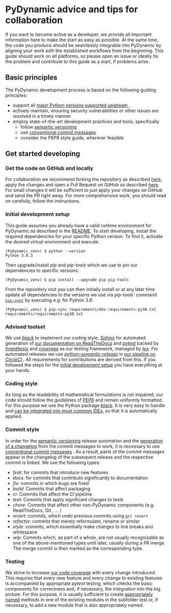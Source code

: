 # PyDynamic advice and tips for collaboration

If you want to become active as a developer, we provide all important information
here to make the start as easy as possible. At the same time, the code you produce
should be seamlessly integrable into PyDynamic by aligning your work with the
established workflows from the beginning. This guide should work on all platforms, so
please open an issue or ideally fix the problem and contribute to this guide as a
start, if problems arise.

## Basic principles

The PyDynamic development process is based on the following guiding principles: 

- support all [major Python versions supported upstream
  ](https://devguide.python.org/#status-of-python-branches).
- actively maintain, ensuring security vulnerabilities or other issues
  are resolved in a timely manner 
- employ state-of-the-art development practices and tools, specifically
  - follow [semantic versioning](https://semver.org/)
  - use [conventional commit messages](https://www.conventionalcommits.org/en/v1.0.0/)
  - consider the PEP8 style guide, wherever feasible

## Get started developing

### Get the code on GitHub and locally

For collaboration we recommend forking the repository as described 
[here](https://help.github.com/en/articles/fork-a-repo), apply the changes and open a
Pull Request on GitHub as described
[here](https://help.github.com/en/articles/creating-a-pull-request). For small
changes it will be sufficient to just apply your changes on GitHub and send the PR
right away. For more comprehensive work, you should read on carefully, follow the
instructions.
   
### Initial development setup

This guide assumes you already have a valid runtime environment for PyDynamic as
described in the [README](../README.md). To start developing, install the required
dependencies for your specific Python version. To find it, activate the desired
virtual environment and execute:

```shell
(PyDynamic_venv) $ python --version
Python 3.8.3
```

Then upgrade/install _pip_ and _pip-tools_ which we use to pin our dependencies to
specific versions:
 
```shell
(PyDynamic_venv) $ pip install --upgrade pip pip-tools
```

From the repository root you can then initially install or at any later time update
all dependencies to the versions we use via _pip-tools_' command 
[`pip-sync`](https://pypi.org/project/pip-tools/#example-usage-for-pip-sync) by
executing e.g. for Python 3.8:

```shell
(PyDynamic_venv) $ pip-sync requirements/dev-requirements-py38.txt requirements/requirements-py38.txt
```

### Advised toolset

We use [_black_](https://pypi.org/project/black/) to implement our coding style,
[_Sphinx_](https://pypi.org/project/Sphinx/) for automated generation of [our
 documentation on ReadTheDocs](https://pydynamic.readthedocs.io/en/latest/) and
[_pytest_](https://pypi.org/project/pytest/) backed by
[_hypothesis_](https://pypi.org/project/hypothesis/) and
[_coverage_](https://pypi.org/project/coverage/) as our testing framework, managed by
[_tox_](https://pypi.org/project/tox/). For automated releases we use
[_python-semantic-release_](https://github.com/relekang/python-semantic-release) in
[our pipeline on _CircleCI_](https://app.circleci.com/pipelines/github/PTB-PSt1/PyDynamic)
. All requirements for contributions are derived from this. If you followed the
steps for the [initial development setup](#Initial-development-setup) you have
everything at your hands.

### Coding style

As long as the readability of mathematical formulations is not impaired, our code
should follow the guidelines of [PEP8](https://www.python.org/dev/peps/pep-0008/) and
remain uniformly formatted.  For this purpose we use the Python package
[_black_](https://pypi.org/project/black/). It is very easy to handle and [can be
 integrated into most common IDEs](https://github.com/psf/black#editor-integration),
so that it is automatically applied.

### Commit style

In order for the [semantic versioning](https://semver.org/) release automation and the
[generation of a changelog](https://github.com/PTB-PSt1/PyDynamic/releases/tag/v1.4.0)
from the commit messages to work, it is necessary to use 
[conventional commit messages](https://www.conventionalcommits.org/en/v1.0.0/#summary)
. As a result, parts of the commit messages appear in the changelog of the subsequent
release and the respective commit is linked. We use the following types:

- _feat_: for commits that introduce new features 
- _docs_: for commits that contribute significantly to documentation
- _fix_: commits in which bugs are fixed
- _build_: Commits that affect packaging
- _ci_: Commits that affect the CI pipeline
- _test_: Commits that apply significant changes to tests
- _chore_: Commits that affect other non-PyDynamic components (e.g. ReadTheDocs, Git
, ... )
- _revert_: commits, which undo previous commits using `git revert`
- _refactor_: commits that merely reformulate, rename or similar
- _style_: commits, which essentially make changes to line breaks and whitespace
- _wip_: Commits which, as part of a whole, are not usually recognizable as one of the
  above-mentioned types until later, usually during a PR merge.  The merge commit is
  then marked as the corresponding type.

###  Testing

We strive to increase [our code coverage](https://codecov.io/gh/PTB-PSt1/PyDynamic) with 
every change introduced. This requires that every new feature and every change to 
existing features is accompanied by appropriate _pytest_ testing, which checks the basic
components for correctness and, if necessary, the integration into the big picture.
For this purpose, it is usually sufficient to create
[appropriately named](https://docs.pytest.org/en/latest/goodpractices.html#conventions-for-python-test-discovery)
methods in one of the existing modules in the subfolder test or, if necessary, to add
a new module that is also appropriately named.
